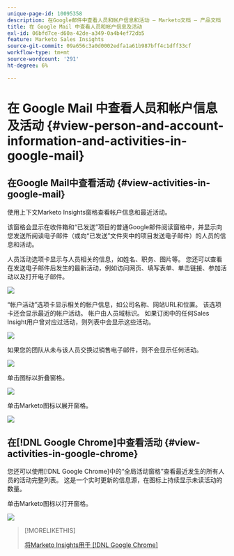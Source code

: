 ```yaml
---
unique-page-id: 10095358
description: 在Google邮件中查看人员和帐户信息和活动 — Marketo文档 — 产品文档
title: 在 Google Mail 中查看人员和帐户信息及活动
exl-id: 06bfd7ce-d60a-42de-a349-0a4b4ef72db5
feature: Marketo Sales Insights
source-git-commit: 09a656c3a0d0002edfa1a61b987bff4c1dff33cf
workflow-type: tm+mt
source-wordcount: '291'
ht-degree: 6%

---
```


# 在 Google Mail 中查看人员和帐户信息及活动 {#view-person-and-account-information-and-activities-in-google-mail}

## 在Google Mail中查看活动 {#view-activities-in-google-mail}

使用上下文Marketo Insights窗格查看帐户信息和最近活动。

该窗格会显示在收件箱和“已发送”项目的普通Google邮件阅读窗格中，并显示向您发送所阅读电子邮件（或向“已发送”文件夹中的项目发送电子邮件）的人员的信息和活动。

人员活动选项卡显示与人员相关的信息，如姓名、职务、图片等。 您还可以查看在发送电子邮件后发生的最新活动，例如访问网页、填写表单、单击链接、参加活动以及打开电子邮件。

![](assets/1.png)

“帐户活动”选项卡显示相关的帐户信息，如公司名称、网站URL和位置。 该选项卡还会显示最近的帐户活动。 帐户由人员域标识。 如果订阅中的任何Sales Insight用户曾对应过活动，则列表中会显示这些活动。

![](assets/2.png)

如果您的团队从未与该人员交换过销售电子邮件，则不会显示任何活动。

![](assets/3.png)

单击图标以折叠窗格。

![](assets/4.png)

单击Marketo图标以展开窗格。

![](assets/image2015-10-6-15-3a43-3a22.png)

## 在[!DNL Google Chrome]中查看活动 {#view-activities-in-google-chrome}

您还可以使用[!DNL Google Chrome]中的“全局活动窗格”查看最近发生的所有人员的活动完整列表。 这是一个实时更新的信息源，在图标上持续显示未读活动的数量。

单击Marketo图标以打开窗格。

![](assets/image2015-10-6-15-3a32-3a52.png)

>[!MORELIKETHIS]
>
>[将Marketo Insights用于 [!DNL Google Chrome]](/help/marketo/product-docs/marketo-sales-insight/msi-chrome-plugin/using-marketo-insights-for-google-chrome.md)
